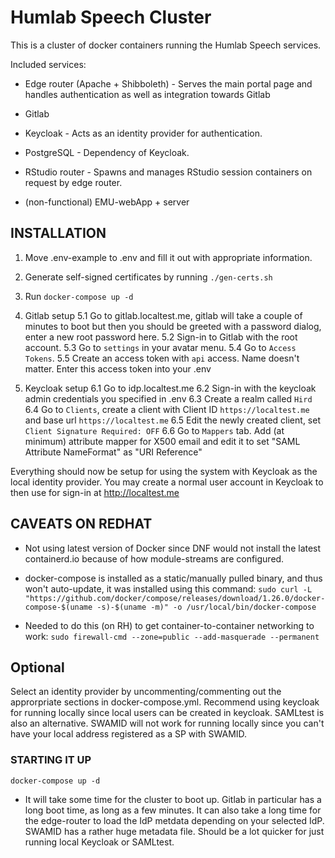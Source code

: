 # Humlab Speech Cluster

This is a cluster of docker containers running the Humlab Speech services.

Included services:
* Edge router (Apache + Shibboleth) - Serves the main portal page and handles authentication as well as integration towards Gitlab

* Gitlab

* Keycloak - Acts as an identity provider for authentication.

* PostgreSQL - Dependency of Keycloak.

* RStudio router - Spawns and manages RStudio session containers on request by edge router.

* (non-functional) EMU-webApp + server


## INSTALLATION

1. Move .env-example to .env and fill it out with appropriate information.

2. Generate self-signed certificates by running `./gen-certs.sh`

3. Run `docker-compose up -d`

5. Gitlab setup
  5.1 Go to gitlab.localtest.me, gitlab will take a couple of minutes to boot but then you should be greeted with a password dialog, enter a new root password here.
  5.2 Sign-in to Gitlab with the root account. 
  5.3 Go to `settings` in your avatar menu.
  5.4 Go to `Access Tokens`.
  5.5 Create an access token with `api` access. Name doesn't matter. Enter this access token into your .env 

6. Keycloak setup
  6.1 Go to idp.localtest.me
  6.2 Sign-in with the keycloak admin credentials you specified in .env
  6.3 Create a realm called `Hird`
  6.4 Go to `Clients`, create a client with Client ID `https://localtest.me` and base url `https://localtest.me`
  6.5 Edit the newly created client, set `Client Signature Required: OFF`
  6.6 Go to `Mappers` tab. Add (at minimum) attribute mapper for X500 email and edit it to set "SAML Attribute NameFormat" as "URI Reference"

Everything should now be setup for using the system with Keycloak as the local identity provider. You may create a normal user account in Keycloak to then use for sign-in at http://localtest.me

## CAVEATS ON REDHAT

* Not using latest version of Docker since DNF would not install the latest containerd.io because of how module-streams are configured.

* docker-compose is installed as a static/manually pulled binary, and thus won't auto-update, it was installed using this command:
  `sudo curl -L "https://github.com/docker/compose/releases/download/1.26.0/docker-compose-$(uname -s)-$(uname -m)" -o /usr/local/bin/docker-compose`

* Needed to do this (on RH) to get container-to-container networking to work:
  `sudo firewall-cmd --zone=public --add-masquerade --permanent`

## Optional

Select an identity provider by uncommenting/commenting out the approrpriate sections in docker-compose.yml. Recommend using keycloak for running locally since local users can be created in keycloak. SAMLtest is also an alternative.
SWAMID will not work for running locally since you can't have your local address registered as a SP with SWAMID.


### STARTING IT UP

`docker-compose up -d`

* It will take some time for the cluster to boot up. Gitlab in particular has a long boot time, as long as a few minutes. It can also take a long time for the edge-router to load the IdP metdata depending on your selected IdP. SWAMID has a rather huge metadata file. Should be a lot quicker for just running local Keycloak or SAMLtest.

